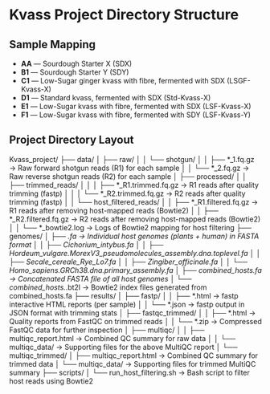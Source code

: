 # Kvass Project Directory Structure

## Sample Mapping

- **AA** — Sourdough Starter X (SDX)
- **B1** — Sourdough Starter Y (SDY)
- **C1** — Low-Sugar ginger kvass with fibre, fermented with SDX (LSGF-Kvass-X)
- **D1** — Standard kvass, fermented with SDX (Std-Kvass-X)
- **E1** — Low-Sugar kvass with fibre, fermented with SDX (LSF-Kvass-X)
- **F1** — Low-Sugar kvass with fibre, fermented with SDY (LSF-Kvass-Y)

## Project Directory Layout

Kvass_project/
├── data/
│   ├── raw/
│   │   └── shotgun/
│   │       ├── *_1.fq.gz → Raw forward shotgun reads (R1) for each sample
│   │       └── *_2.fq.gz → Raw reverse shotgun reads (R2) for each sample
│   ├── processed/
│   │   ├── trimmed_reads/
│   │   │   ├── *_R1.trimmed.fq.gz → R1 reads after quality trimming (fastp)
│   │   │   └── *_R2.trimmed.fq.gz → R2 reads after quality trimming (fastp)
│   │   └── host_filtered_reads/
│   │       ├── *_R1.filtered.fq.gz → R1 reads after removing host-mapped reads (Bowtie2)
│   │       ├── *_R2.filtered.fq.gz → R2 reads after removing host-mapped reads (Bowtie2)
│   │       └── *_bowtie2.log → Logs of Bowtie2 mapping for host filtering
├── genomes/
│   ├── *.fa → Individual host genomes (plants + human) in FASTA format
│   │   ├── Cichorium_intybus.fa
│   │   ├── Hordeum_vulgare.MorexV3_pseudomolecules_assembly.dna.toplevel.fa
│   │   ├── Secale_cereale_Rye_Lo7.fa
│   │   ├── Zingiber_officinale.fa
│   │   └── Homo_sapiens.GRCh38.dna.primary_assembly.fa
│   ├── combined_hosts.fa → Concatenated FASTA file of all host genomes
│   └── combined_hosts.*.bt2l → Bowtie2 index files generated from combined_hosts.fa
├── results/
│   ├── fastp/
│   │   ├── *.html → fastp interactive HTML reports (per sample)
│   │   └── *.json → fastp output in JSON format with trimming stats
│   ├── fastqc_trimmed/
│   │   ├── *.html → Quality reports from FastQC on trimmed reads
│   │   └── *.zip → Compressed FastQC data for further inspection
│   ├── multiqc/
│   │   ├── multiqc_report.html → Combined QC summary for raw data
│   │   └── multiqc_data/ → Supporting files for the above MultiQC report
│   └── multiqc_trimmed/
│       ├── multiqc_report.html → Combined QC summary for trimmed data
│       └── multiqc_data/ → Supporting files for trimmed MultiQC summary
├── scripts/
│   └── run_host_filtering.sh → Bash script to filter host reads using Bowtie2

